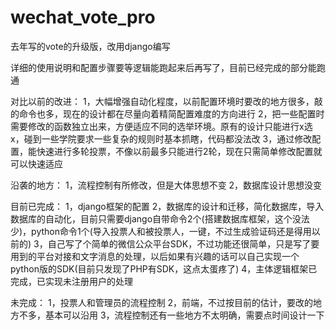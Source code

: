 # wechat_vote_pro
去年写的vote的升级版，改用django编写

详细的使用说明和配置步骤要等逻辑能跑起来后再写了，目前已经完成的部分能跑通

对比以前的改进：
1，大幅增强自动化程度，以前配置环境时要改的地方很多，敲的命令也多，现在的设计都在尽量向着精简配置难度的方向进行
2，把一些配置时需要修改的函数独立出来，方便适应不同的选举环境。原有的设计只能进行x选x，碰到一些学院要求一些复杂的规则时基本抓瞎，代码都没法改
3，通过修改配置，能快速进行多轮投票，不像以前最多只能进行2轮，现在只需简单修改配置就可以快速适应

沿袭的地方：
1，流程控制有所修改，但是大体思想不变
2，数据库设计思想没变

目前已完成：
1，django框架的配置
2，数据库的设计和迁移，简化数据库，导入数据库的自动化，目前只需要django自带命令2个(搭建数据库框架，这个没法少)，python命令1个(导入投票人和被投票人，一键，不过生成验证码还是得用以前的)
3，自己写了个简单的微信公众平台SDK，不过功能还很简单，只是写了要用到的平台对接和文字消息的处理，以后如果有兴趣的话可以自己实现一个python版的SDK(目前只发现了PHP有SDK，这点太蛋疼了)
4，主体逻辑框架已完成，已实现未注册用户的处理

未完成：
1，投票人和管理员的流程控制
2，前端，不过按目前的估计，要改的地方不多，基本可以沿用
3，流程控制还有一些地方不太明确，需要点时间设计一下